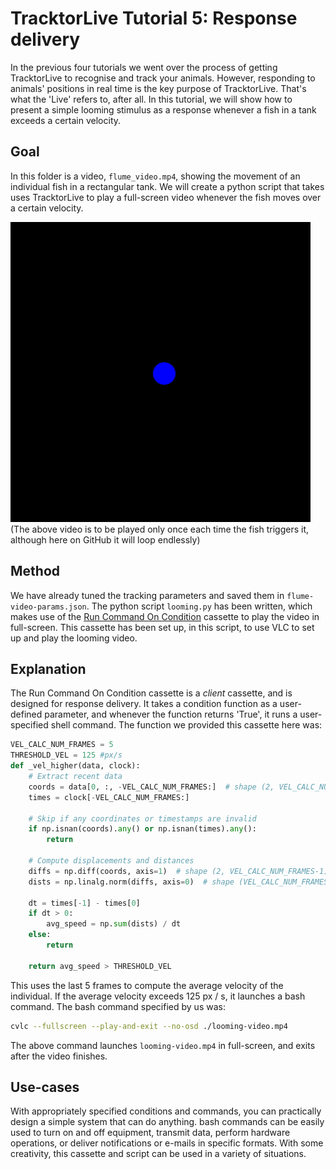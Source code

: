 # TracktorLive Tutorial 5: Response delivery

In the previous four tutorials we went over the process of getting TracktorLive
to recognise and track your animals. However, responding to animals' positions
in real time is the key purpose of TracktorLive. That's what the 'Live' refers
to, after all. In this tutorial, we will show how to present a simple looming
stimulus as a response whenever a fish in a tank exceeds a certain velocity.

## Goal

In this folder is a video, `flume_video.mp4`, showing the movement of an individual fish
in a rectangular tank.
We will create a python script that takes uses TracktorLive to play
a full-screen video whenever the fish moves over a certain velocity.

![Looming video](looming.gif)
(The above video is to be played only once each time the fish triggers it,
although here on GitHub it will loop endlessly)

## Method

We have already tuned the tracking parameters and saved them in
`flume-video-params.json`. The python script `looming.py` has been written,
which makes use of the
[Run Command On Condition](../../Library_Of_Casettes/Run_Command_On_Condition/run_command_on_condition.md)
cassette to play the video in full-screen. This cassette has been set up, in
this script, to use VLC to set up and play the looming video.

## Explanation

The Run Command On Condition cassette is a _client_ cassette, and is designed
for response delivery. It takes a condition function as a user-defined parameter, and
whenever the function returns 'True', it runs a user-specified shell command.
The function we provided this cassette here was:

```python
VEL_CALC_NUM_FRAMES = 5
THRESHOLD_VEL = 125 #px/s
def _vel_higher(data, clock):
    # Extract recent data
    coords = data[0, :, -VEL_CALC_NUM_FRAMES:]  # shape (2, VEL_CALC_NUM_FRAMES)
    times = clock[-VEL_CALC_NUM_FRAMES:]

    # Skip if any coordinates or timestamps are invalid
    if np.isnan(coords).any() or np.isnan(times).any():
        return

    # Compute displacements and distances
    diffs = np.diff(coords, axis=1)  # shape (2, VEL_CALC_NUM_FRAMES-1)
    dists = np.linalg.norm(diffs, axis=0)  # shape (VEL_CALC_NUM_FRAMES-1,)

    dt = times[-1] - times[0]
    if dt > 0:
        avg_speed = np.sum(dists) / dt
    else:
        return

    return avg_speed > THRESHOLD_VEL
```

This uses the last 5 frames to compute the average velocity of the individual.
If the average velocity exceeds 125 px / s, it launches a bash command. The bash
command specified by us was:

```bash
cvlc --fullscreen --play-and-exit --no-osd ./looming-video.mp4
```

The above command launches `looming-video.mp4` in full-screen, and exits after
the video finishes. 

## Use-cases

With appropriately specified conditions and commands, you can practically design
a simple system that can do anything. bash commands can be easily used to turn
on and off equipment, transmit data, perform hardware operations, or deliver
notifications or e-mails in specific formats. With some creativity, this
cassette and script can be used in a variety of situations.



